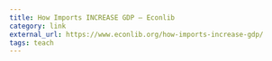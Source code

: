 ```yaml
---
title: How Imports INCREASE GDP – Econlib
category: link
external_url: https://www.econlib.org/how-imports-increase-gdp/
tags: teach
---
```

